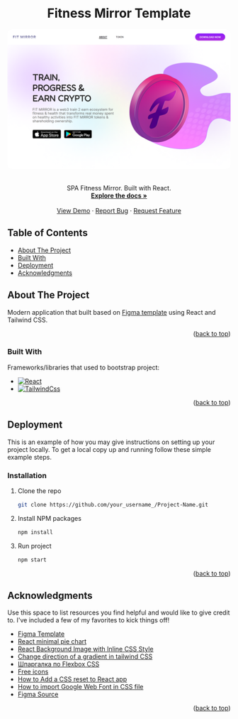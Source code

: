 <a name="readme-top"></a>
<!-- PROJECT LOGO -->
<br />
<h1 align="center"> Fitness Mirror Template</h1>
<div align="center">
  <a href="https://fitness-mirror.vercel.app/">
    <img style='border-radius: 10px;' src="./src/assets/fit-mirror.png" alt="Logo" width="600">
  </a>
    <br>
    <br>
  <p align="center">
    SPA Fitness Mirror. Built with React.
    <br />
    <a href="https://reactjs.org/"><strong>Explore the docs »</strong></a>
    <br />
    <br />
    <a href="https://fitness-mirror.vercel.app/">View Demo</a>
    ·
    <a href="https://github.com/Densdix/fitness-mirror/issues">Report Bug</a>
    ·
    <a href="https://github.com/Densdix/fitness-mirror/issues">Request Feature</a>
  </p>
</div>

## Table of Contents

- [About The Project](#about-the-project)
- [Built With](#built-with)
- [Deployment](#deployment)
- [Acknowledgments](#acknowledgments)

<!-- ABOUT THE PROJECT -->
## About The Project

Modern application that built based on <a href="https://www.figma.com/file/IXp4ArehvubHwoMC7PWQXf/FINNESS?type=design&node-id=0%3A1&mode=dev">Figma template</a> using React and Tailwind CSS.

<p align="right">(<a href="#readme-top">back to top</a>)</p>



### Built With

Frameworks/libraries that used to bootstrap project:

<!-- * [![Next][Next.js]][Next-url] -->
* [![React][React.js]][React-url]
* [![TailwindCss][Tailwindcss.com]][Tailwindcss-url]
<!-- * [![Redux][Redux.js.org]][Redux-url] -->
<!-- * [![Contentful][Contentful.com]][Contentful-url] -->
<!-- * [![Vue][Vue.js]][Vue-url] -->
<!-- * [![Angular][Angular.io]][Angular-url] -->
<!-- * [![Svelte][Svelte.dev]][Svelte-url] -->
<!-- * [![Laravel][Laravel.com]][Laravel-url] -->
<!-- * [![Bootstrap][Bootstrap.com]][Bootstrap-url] -->
<!-- * [![JQuery][JQuery.com]][JQuery-url] -->
<p align="right">(<a href="#readme-top">back to top</a>)</p>

<!-- GETTING STARTED -->
## Deployment

This is an example of how you may give instructions on setting up your project locally.
To get a local copy up and running follow these simple example steps.

<!-- ### Prerequisites

This is an example of how to list things you need to use the software and how to install them.
* npm
  ```sh
  npm install npm@latest -g
  ``` -->

### Installation

1. Clone the repo
   ```sh
   git clone https://github.com/your_username_/Project-Name.git
   ```
2. Install NPM packages
   ```sh
   npm install
   ```
3. Run project
   ```sh
   npm start
   ```

<p align="right">(<a href="#readme-top">back to top</a>)</p>

<!-- ACKNOWLEDGMENTS -->
## Acknowledgments

Use this space to list resources you find helpful and would like to give credit to. I've included a few of my favorites to kick things off!

* [Figma Template](https://www.figma.com/file/IXp4ArehvubHwoMC7PWQXf/FINNESS?type=design&node-id=0%3A1&mode=dev)
* [React minimal pie chart](https://www.npmjs.com/package/react-minimal-pie-chart)
* [React Background Image with Inline CSS Style](https://www.freecodecamp.org/news/react-background-image-tutorial-how-to-set-backgroundimage-with-inline-css-style/)
* [Change direction of a gradient in tailwind CSS](https://stackoverflow.com/questions/70773146/how-do-i-change-the-direction-of-a-gradient-in-tailwind-css)
* [Шпаргалка по Flexbox CSS](https://tpverstak.ru/flex-cheatsheet/)
* [Free icons](https://icons8.ru/)
* [How to Add a CSS reset to React app](https://reactgo.com/react-css-reset/)
* [How to import Google Web Font in CSS file](https://stackoverflow.com/questions/14676613/how-to-import-google-web-font-in-css-file)
* [Figma Source](https://pintait.com/figma-fitness-mirror/)

<p align="right">(<a href="#readme-top">back to top</a>)</p>


<!-- MARKDOWN LINKS & IMAGES -->
<!-- https://www.markdownguide.org/basic-syntax/#reference-style-links -->
<!-- https://shields.io/badges/static-badge -->
<!-- https://simpleicons.org/ -->
[contributors-shield]: https://img.shields.io/github/contributors/othneildrew/Best-README-Template.svg?style=for-the-badge
[contributors-url]: https://github.com/othneildrew/Best-README-Template/graphs/contributors
[forks-shield]: https://img.shields.io/github/forks/othneildrew/Best-README-Template.svg?style=for-the-badge
[forks-url]: https://github.com/othneildrew/Best-README-Template/network/members
[stars-shield]: https://img.shields.io/github/stars/othneildrew/Best-README-Template.svg?style=for-the-badge
[stars-url]: https://github.com/othneildrew/Best-README-Template/stargazers
[issues-shield]: https://img.shields.io/github/issues/othneildrew/Best-README-Template.svg?style=for-the-badge
[issues-url]: https://github.com/othneildrew/Best-README-Template/issues
[license-shield]: https://img.shields.io/github/license/othneildrew/Best-README-Template.svg?style=for-the-badge
[license-url]: https://github.com/othneildrew/Best-README-Template/blob/master/LICENSE.txt
[linkedin-shield]: https://img.shields.io/badge/-LinkedIn-black.svg?style=for-the-badge&logo=linkedin&colorB=555
[linkedin-url]: https://linkedin.com/in/othneildrew
[product-screenshot]: images/screenshot.png
[Next.js]: https://img.shields.io/badge/next.js-000000?style=for-the-badge&logo=nextdotjs&logoColor=white
[Next-url]: https://nextjs.org/
[React.js]: https://img.shields.io/badge/React-20232A?style=for-the-badge&logo=react&logoColor=61DAFB
[React-url]: https://reactjs.org/
[Vue.js]: https://img.shields.io/badge/Vue.js-35495E?style=for-the-badge&logo=vuedotjs&logoColor=4FC08D
[Vue-url]: https://vuejs.org/
[Angular.io]: https://img.shields.io/badge/Angular-DD0031?style=for-the-badge&logo=angular&logoColor=white
[Angular-url]: https://angular.io/
[Svelte.dev]: https://img.shields.io/badge/Svelte-4A4A55?style=for-the-badge&logo=svelte&logoColor=FF3E00
[Svelte-url]: https://svelte.dev/
[Laravel.com]: https://img.shields.io/badge/Laravel-FF2D20?style=for-the-badge&logo=laravel&logoColor=white
[Laravel-url]: https://laravel.com
[Bootstrap.com]: https://img.shields.io/badge/Bootstrap-563D7C?style=for-the-badge&logo=bootstrap&logoColor=white
[Bootstrap-url]: https://getbootstrap.com
[JQuery.com]: https://img.shields.io/badge/jQuery-0769AD?style=for-the-badge&logo=jquery&logoColor=white
[JQuery-url]: https://jquery.com 
[Redux.js.org]: https://img.shields.io/badge/redux-764ABC?style=for-the-badge&logo=redux&logoColor=white
[Redux-url]: https://redux.js.org
[Tailwindcss.com]: https://img.shields.io/badge/Tailwind%20CSS-06B6D4?style=for-the-badge&logo=tailwindcss&logoColor=white
[Tailwindcss-url]: https://tailwindcss.com/ 
[Contentful.com]: https://img.shields.io/badge/Contentful-2478CC?style=for-the-badge&logo=contentful&logoColor=white
[Contentful-url]: https://contentful.com/